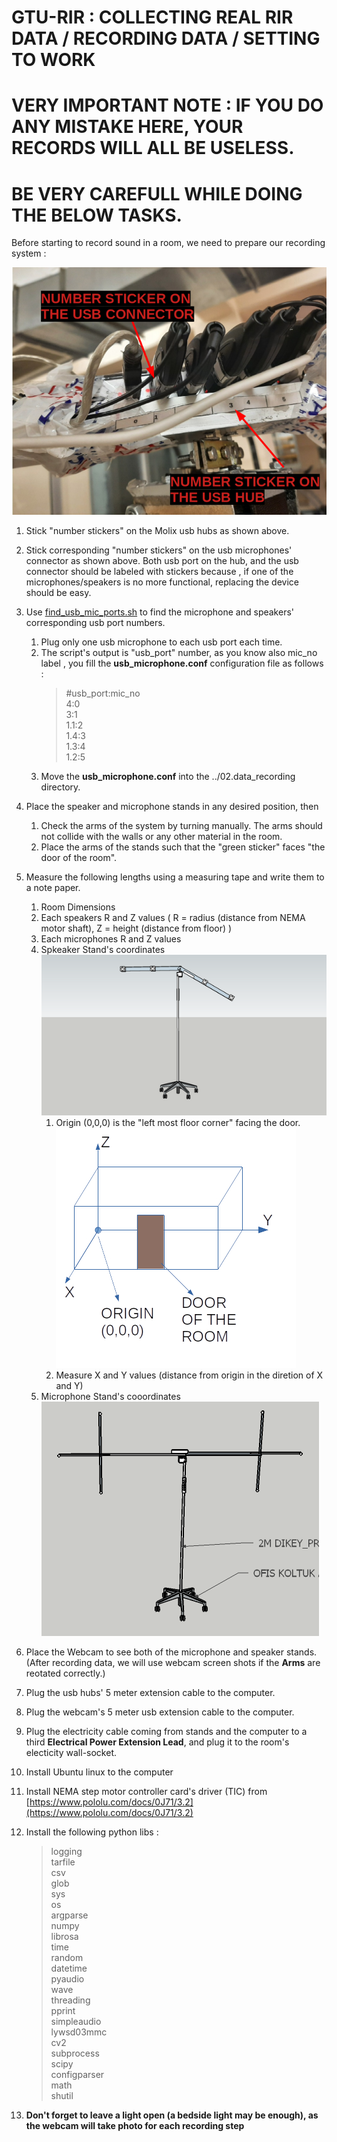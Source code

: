 # GTU-RIR : COLLECTING REAL RIR DATA / RECORDING DATA / SETTING TO WORK

# VERY IMPORTANT NOTE : IF YOU DO ANY MISTAKE HERE, YOUR RECORDS WILL ALL BE USELESS. 
# BE VERY CAREFULL WHILE DOING THE BELOW TASKS. 
Before starting to record sound in a room, we need to prepare our recording system :

![number_sticker](number_stickers.png)

1. Stick "number stickers" on the Molix usb hubs as shown above.  
2. Stick corresponding "number stickers" on the usb microphones' connector as shown above. Both usb port on the hub, and the usb connector should be labeled with stickers because , if one of the microphones/speakers is no more functional, replacing the device should be easy.
3. Use [find_usb_mic_ports.sh](find_usb_mic_ports.sh) to find the microphone and speakers' corresponding usb port numbers. 
   1. Plug only one usb microphone to each usb port each time.
   2. The script's output is "usb_port" number, as you know also mic_no label , you fill the **usb_microphone.conf** configuration file as follows :
      >#usb_port:mic_no  
      >4:0  
      >3:1  
      >1.1:2  
      >1.4:3  
      >1.3:4  
      >1.2:5  
      >  
   3. Move the **usb_microphone.conf** into the ../02.data_recording directory.
4. Place the speaker and microphone stands in any desired position, then
   1. Check the arms of the system by turning manually. The arms should not collide with the walls or any other material in the room.
   2. Place the arms of the stands such that the "green sticker" faces "the door of the room".
5. Measure the following lengths using a measuring tape and write them to a note paper.
   1. Room Dimensions
   2. Each speakers R and Z values ( R = radius (distance from NEMA motor shaft), Z = height (distance from floor) )
   3. Each microphones R and Z values
   4. Spkeaker Stand's coordinates         
         ![speaker_stand](speaker_stand.png)  
      1. Origin (0,0,0) is the "left most floor corner" facing the door.   
         ![origin](origin.jpg)  
      2. Measure X and Y values (distance from origin in the diretion of X and Y)  
   5. Microphone Stand's cooordinates   
      ![microphone_stand](microphone_stand.png)  
6. Place the Webcam to see both of the microphone and speaker stands. (After recording data, we will use webcam screen shots if the **Arms** are reotated correctly.)
7. Plug the usb hubs' 5 meter extension cable to the computer.
8. Plug the webcam's 5 meter usb extension cable to the computer.
9.  Plug the electricity cable coming from stands and the computer to a third **Electrical Power Extension Lead**, and plug it to the room's electicity wall-socket.
10. Install Ubuntu linux to the computer
11. Install NEMA step motor controller card's driver (TIC) from [https://www.pololu.com/docs/0J71/3.2](https://www.pololu.com/docs/0J71/3.2)
12. Install the following python libs :
    >logging  
    >tarfile  
    >csv  
    >glob  
    >sys  
    >os  
    >argparse  
    >numpy  
    >librosa  
    >time    
    >random  
    >datetime  
    >pyaudio  
    >wave  
    >threading  
    >pprint  
    >simpleaudio  
    >lywsd03mmc  
    >cv2  
    >subprocess  
    >scipy  
    >configparser  
    >math  
    >shutil  

13. **Don't forget to leave a light open (a bedside light may be enough), as the webcam will take photo for each recording step**




